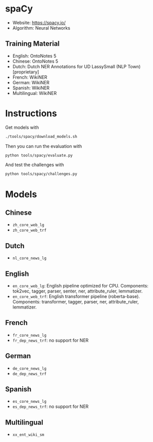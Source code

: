 # spaCy

- Website: https://spacy.io/
- Algorithm: Neural Networks

## Training Material

- English: OntoNotes 5
- Chinese: OntoNotes 5
- Dutch: Dutch NER Annotations for UD LassySmall (NLP Town) [proprietary]
- French: WikiNER
- German: WikiNER
- Spanish: WikiNER
- Multilingual: WikiNER

# Instructions


Get models with

```bash
./tools/spacy/download_models.sh
```

Then you can run the evaluation with

```bash
python tools/spacy/evaluate.py
```

And test the challenges with

```bash
python tools/spacy/challenges.py
```


# Models

## Chinese

- `zh_core_web_lg`
- `zh_core_web_trf`

## Dutch

- `nl_core_news_lg`

## English

- `en_core_web_lg`: English pipeline optimized for CPU. Components: tok2vec, tagger, parser, senter, ner, attribute_ruler, lemmatizer.
- `en_core_web_trf`: English transformer pipeline (roberta-base). Components: transformer, tagger, parser, ner, attribute_ruler, lemmatizer.

## French

- `fr_core_news_lg`
- `fr_dep_news_trf`: no support for NER

## German

- `de_core_news_lg`
- `de_dep_news_trf`

## Spanish

- `es_core_news_lg`
- `es_dep_news_trf`: no support for NER

## Multilingual

- `xx_ent_wiki_sm`
